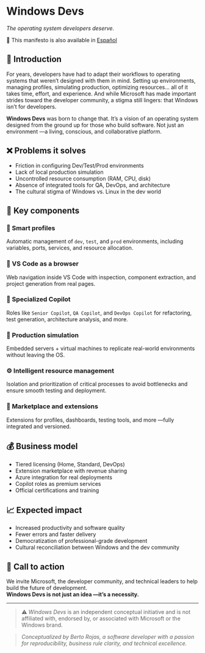 # Windows Devs  
*The operating system developers deserve.*

📄 This manifesto is also available in [Español](README.md)

## 🧭 Introduction

For years, developers have had to adapt their workflows to operating systems that weren’t designed with them in mind. Setting up environments, managing profiles, simulating production, optimizing resources… all of it takes time, effort, and experience. And while Microsoft has made important strides toward the developer community, a stigma still lingers: that Windows isn’t for developers.

**Windows Devs** was born to change that. It’s a vision of an operating system designed from the ground up for those who build software. Not just an environment —a living, conscious, and collaborative platform.

## ❌ Problems it solves

- Friction in configuring Dev/Test/Prod environments
- Lack of local production simulation
- Uncontrolled resource consumption (RAM, CPU, disk)
- Absence of integrated tools for QA, DevOps, and architecture
- The cultural stigma of Windows vs. Linux in the dev world

## 🧩 Key components

### 🔧 Smart profiles
Automatic management of `dev`, `test`, and `prod` environments, including variables, ports, services, and resource allocation.

### 🧭 VS Code as a browser
Web navigation inside VS Code with inspection, component extraction, and project generation from real pages.

### 🧠 Specialized Copilot
Roles like `Senior Copilot`, `QA Copilot`, and `DevOps Copilot` for refactoring, test generation, architecture analysis, and more.

### 🧪 Production simulation
Embedded servers + virtual machines to replicate real-world environments without leaving the OS.

### ⚙️ Intelligent resource management
Isolation and prioritization of critical processes to avoid bottlenecks and ensure smooth testing and deployment.

### 🛒 Marketplace and extensions
Extensions for profiles, dashboards, testing tools, and more —fully integrated and versioned.

## 💰 Business model

- Tiered licensing (Home, Standard, DevOps)
- Extension marketplace with revenue sharing
- Azure integration for real deployments
- Copilot roles as premium services
- Official certifications and training

## 📈 Expected impact

- Increased productivity and software quality
- Fewer errors and faster delivery
- Democratization of professional-grade development
- Cultural reconciliation between Windows and the dev community

## 🤝 Call to action

We invite Microsoft, the developer community, and technical leaders to help build the future of development.  
**Windows Devs is not just an idea —it’s a necessity.**

---

> ⚠️ *Windows Devs* is an independent conceptual initiative and is not affiliated with, endorsed by, or associated with Microsoft or the Windows brand.

> *Conceptualized by Berto Rojas, a software developer with a passion for reproducibility, business rule clarity, and technical excellence.*
